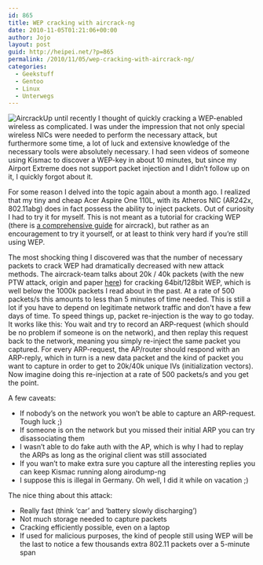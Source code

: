```yaml
---
id: 865
title: WEP cracking with aircrack-ng
date: 2010-11-05T01:21:06+00:00
author: Jojo
layout: post
guid: http://heipei.net/?p=865
permalink: /2010/11/05/wep-cracking-with-aircrack-ng/
categories:
  - Geekstuff
  - Gentoo
  - Linux
  - Unterwegs
---
```

<img src="https://heipei.net/weblog/aircrack.jpg" alt="Aircrack" class="alignleft" />Up until recently I thought of quickly cracking a WEP-enabled wireless as complicated. I was under the impression that not only special wireless NICs were needed to perform the necessary attack, but furthermore some time, a lot of luck and extensive knowledge of the necessary tools were absolutely necessary. I had seen videos of someone using Kismac to discover a WEP-key in about 10 minutes, but since my Airport Extreme does not support packet injection and I didn&#8217;t follow up on it, I quickly forgot about it.

For some reason I delved into the topic again about a month ago. I realized that my tiny and cheap Acer Aspire One 110L, with its Atheros NIC (AR242x, 802.11abg) does in fact possess the ability to inject packets. Out of curiosity I had to try it for myself. This is not meant as a tutorial for cracking WEP (there is [a comprehensive guide](http://www.aircrack-ng.org/doku.php?id=simple_wep_crack) for aircrack), but rather as an encouragement to try it yourself, or at least to think very hard if you&#8217;re still using WEP.

The most shocking thing I discovered was that the number of necessary packets to crack WEP had dramatically decreased with new attack methods. The aircrack-team talks about 20k / 40k packets (with the new PTW attack, origin and paper [here](http://www.cdc.informatik.tu-darmstadt.de/aircrack-ptw/)) for cracking 64bit/128bit WEP, which is well below the 1000k packets I read about in the past. At a rate of 500 packets/s this amounts to less than 5 minutes of time needed. This is still a lot if you have to depend on legitimate network traffic and don&#8217;t have a few days of time. To speed things up, packet re-injection is the way to go today. It works like this: You wait and try to record an ARP-request (which should be no problem if someone is on the network), and then replay this request back to the network, meaning you simply re-inject the same packet you captured. For every ARP-request, the AP/router should respond with an ARP-reply, which in turn is a new data packet and the kind of packet you want to capture in order to get to 20k/40k unique IVs (initialization vectors). Now imagine doing this re-injection at a rate of 500 packets/s and you get the point.

A few caveats:

  * If nobody&#8217;s on the network you won&#8217;t be able to capture an ARP-request. Tough luck ;)
  * If someone is on the network but you missed their initial ARP you can try disassociating them
  * I wasn&#8217;t able to do fake auth with the AP, which is why I had to replay the ARPs as long as the original client was still associated
  * If you wan&#8217;t to make extra sure you capture all the interesting replies you can keep Kismac running along airodump-ng
  * I suppose this is illegal in Germany. Oh well, I did it while on vacation ;)

The nice thing about this attack:

  * Really fast (think &#8216;car&#8217; and &#8216;battery slowly discharging&#8217;)
  * Not much storage needed to capture packets
  * Cracking efficiently possible, even on a laptop
  * If used for malicious purposes, the kind of people still using WEP will be the last to notice a few thousands extra 802.11 packets over a 5-minute span
